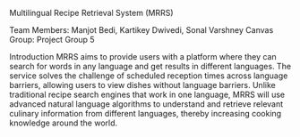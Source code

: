 Multilingual Recipe Retrieval System (MRRS)

Team Members: Manjot Bedi, Kartikey Dwivedi, Sonal Varshney
Canvas Group: Project Group 5

Introduction
MRRS aims to provide users with a platform where they can search for words in any language and get results in different languages. The service solves the challenge of scheduled reception times across language barriers, allowing users to view dishes without language barriers. Unlike traditional recipe search engines that work in one language, MRRS will use advanced natural language algorithms to understand and retrieve relevant culinary information from different languages, thereby increasing cooking knowledge around the world.
